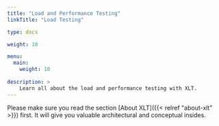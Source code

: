 ```yaml
---
title: "Load and Performance Testing"
linkTitle: "Load Testing"

type: docs

weight: 10

menu:
  main:
    weight: 10
    
description: >
    Learn all about the load and performance testing with XLT.
---
```

Please make sure you read the section [About XLT]({{< relref "about-xlt" >}}) first. It will give you valuable architectural and conceptual insides.






